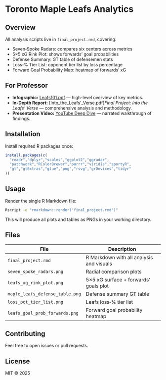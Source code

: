 # Toronto Maple Leafs Analytics

## Overview
All analysis scripts live in `final_project.rmd`, covering:

- Seven‑Spoke Radars: compares six centers across metrics
- 5×5 xG Rink Plot: shows forwards’ goal probabilities
- Defense Summary: GT table of defensemen stats
- Loss‑% Tier List: opponent tier list by loss percentage
- Forward Goal Probability Map: heatmap of forwards’ xG

## For Professor

- **Infographic:** [Leafs101.pdf](leafs101.pdf) — high-level overview of key metrics.  
- **In-Depth Report:** [Into_the_Leafs'_Verse.pdf]*Final Project: Into the Leafs’ Verse* — comprehensive analysis and methodology.  
- **Presentation Video:** [YouTube Deep Dive](https://youtu.be/g2mUgGrDnyY) — narrated walkthrough of findings.  

## Installation
Install required R packages once:

```r
install.packages(c(
  "readr","dplyr","scales","ggplot2","ggradar",
  "patchwork","RColorBrewer","purrr","viridis","sportyR",
  "gt","gtExtras","glue","png","rsvg","grDevices","tidyr"
))
```

## Usage
Render the single R Markdown file:

```bash
Rscript -e "rmarkdown::render('final_project.rmd')"
```

This will produce all plots and tables as PNGs in your working directory.

## Files
| File                 | Description                                      |
|----------------------|--------------------------------------------------|
| `final_project.rmd`  | R Markdown with all analysis and visuals         |
| `seven_spoke_radars.png`      | Radial comparison plots                    |
| `leafs_xg_rink_plot.png`      | 5×5 xG surface + forwards’ goals plot   |
| `maple_leafs_defense_table.png` | Defense summary GT table                  |
| `loss_pct_tier_list.png`      | Leafs loss‑% tier list                     |
| `leafs_goal_prob_forwards.png` | Forward goal probability heatmap           |

## Contributing
Feel free to open issues or pull requests.

## License
MIT © 2025


